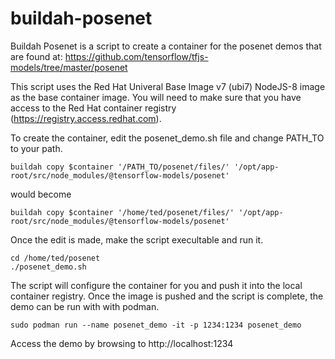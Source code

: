 # buildah-posenet

Buildah Posenet is a script to create a container for the posenet demos that are found at:
https://github.com/tensorflow/tfjs-models/tree/master/posenet

This script uses the Red Hat Univeral Base Image v7 (ubi7) NodeJS-8 image as the base container image.  You will need to make sure that you have access to the Red Hat container registry (https://registry.access.redhat.com). 

To create the container, edit the posenet_demo.sh file and change PATH_TO to your path.
```
buildah copy $container '/PATH_TO/posenet/files/' '/opt/app-root/src/node_modules/@tensorflow-models/posenet'
```
would become 
```
buildah copy $container '/home/ted/posenet/files/' '/opt/app-root/src/node_modules/@tensorflow-models/posenet'
```
Once the edit is made, make the script execultable and run it.
```
cd /home/ted/posenet
./posenet_demo.sh
```
The script will configure the container for you and push it into the local container registry.  Once the image is pushed and the script is complete, the demo can be run with with podman.
```
sudo podman run --name posenet_demo -it -p 1234:1234 posenet_demo
```
Access the demo by browsing to http://localhost:1234

